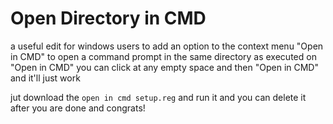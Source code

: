 # Open Directory in CMD
a useful edit for windows users to add an option to the context menu "Open in CMD" to open a command prompt in the same directory as executed on "Open in CMD"
you can click at any empty space and then "Open in CMD" and it'll just work

jut download the `open in cmd setup.reg` and run it and you can delete it after you are done and congrats!

